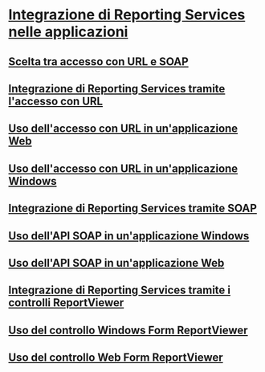 # [Integrazione di Reporting Services nelle applicazioni](integrating-reporting-services-into-applications.md)
## [Scelta tra accesso con URL e SOAP](choosing-between-url-access-and-soap.md)
## [Integrazione di Reporting Services tramite l'accesso con URL](integrating-reporting-services-using-url-access.md)
## [Uso dell'accesso con URL in un'applicazione Web](integrating-reporting-services-using-url-access-web-application.md)
## [Uso dell'accesso con URL in un'applicazione Windows](integrating-reporting-services-using-url-access-windows-application.md)
## [Integrazione di Reporting Services tramite SOAP](integrating-reporting-services-using-soap.md)
## [Uso dell'API SOAP in un'applicazione Windows](integrating-reporting-services-using-soap-windows-application.md)
## [Uso dell'API SOAP in un'applicazione Web](integrating-reporting-services-using-soap-web-application.md)
## [Integrazione di Reporting Services tramite i controlli ReportViewer](integrating-reporting-services-using-reportviewer-controls.md)
## [Uso del controllo Windows Form ReportViewer](using-the-winforms-reportviewer-control.md)
## [Uso del controllo Web Form ReportViewer](using-the-webforms-reportviewer-control.md)
